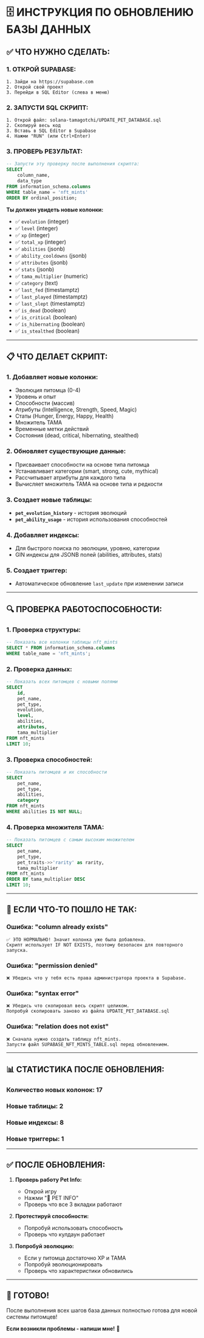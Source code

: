 # 🗄️ ИНСТРУКЦИЯ ПО ОБНОВЛЕНИЮ БАЗЫ ДАННЫХ

## ✅ ЧТО НУЖНО СДЕЛАТЬ:

### **1. ОТКРОЙ SUPABASE:**
```
1. Зайди на https://supabase.com
2. Открой свой проект
3. Перейди в SQL Editor (слева в меню)
```

### **2. ЗАПУСТИ SQL СКРИПТ:**
```
1. Открой файл: solana-tamagotchi/UPDATE_PET_DATABASE.sql
2. Скопируй весь код
3. Вставь в SQL Editor в Supabase
4. Нажми "RUN" (или Ctrl+Enter)
```

### **3. ПРОВЕРЬ РЕЗУЛЬТАТ:**
```sql
-- Запусти эту проверку после выполнения скрипта:
SELECT 
    column_name, 
    data_type 
FROM information_schema.columns 
WHERE table_name = 'nft_mints' 
ORDER BY ordinal_position;
```

**Ты должен увидеть новые колонки:**
- ✅ `evolution` (integer)
- ✅ `level` (integer)
- ✅ `xp` (integer)
- ✅ `total_xp` (integer)
- ✅ `abilities` (jsonb)
- ✅ `ability_cooldowns` (jsonb)
- ✅ `attributes` (jsonb)
- ✅ `stats` (jsonb)
- ✅ `tama_multiplier` (numeric)
- ✅ `category` (text)
- ✅ `last_fed` (timestamptz)
- ✅ `last_played` (timestamptz)
- ✅ `last_slept` (timestamptz)
- ✅ `is_dead` (boolean)
- ✅ `is_critical` (boolean)
- ✅ `is_hibernating` (boolean)
- ✅ `is_stealthed` (boolean)

---

## 📋 **ЧТО ДЕЛАЕТ СКРИПТ:**

### **1. Добавляет новые колонки:**
- Эволюция питомца (0-4)
- Уровень и опыт
- Способности (массив)
- Атрибуты (Intelligence, Strength, Speed, Magic)
- Статы (Hunger, Energy, Happy, Health)
- Множитель TAMA
- Временные метки действий
- Состояния (dead, critical, hibernating, stealthed)

### **2. Обновляет существующие данные:**
- Присваивает способности на основе типа питомца
- Устанавливает категории (smart, strong, cute, mythical)
- Рассчитывает атрибуты для каждого типа
- Вычисляет множитель TAMA на основе типа и редкости

### **3. Создает новые таблицы:**
- **`pet_evolution_history`** - история эволюций
- **`pet_ability_usage`** - история использования способностей

### **4. Добавляет индексы:**
- Для быстрого поиска по эволюции, уровню, категории
- GIN индексы для JSONB полей (abilities, attributes, stats)

### **5. Создает триггер:**
- Автоматическое обновление `last_update` при изменении записи

---

## 🔍 **ПРОВЕРКА РАБОТОСПОСОБНОСТИ:**

### **1. Проверка структуры:**
```sql
-- Показать все колонки таблицы nft_mints
SELECT * FROM information_schema.columns 
WHERE table_name = 'nft_mints';
```

### **2. Проверка данных:**
```sql
-- Показать всех питомцев с новыми полями
SELECT 
    id,
    pet_name,
    pet_type,
    evolution,
    level,
    abilities,
    attributes,
    tama_multiplier
FROM nft_mints
LIMIT 10;
```

### **3. Проверка способностей:**
```sql
-- Показать питомцев и их способности
SELECT 
    pet_name,
    pet_type,
    abilities,
    category
FROM nft_mints
WHERE abilities IS NOT NULL;
```

### **4. Проверка множителя TAMA:**
```sql
-- Показать питомцев с самым высоким множителем
SELECT 
    pet_name,
    pet_type,
    pet_traits->>'rarity' as rarity,
    tama_multiplier
FROM nft_mints
ORDER BY tama_multiplier DESC
LIMIT 10;
```

---

## 🚨 **ЕСЛИ ЧТО-ТО ПОШЛО НЕ ТАК:**

### **Ошибка: "column already exists"**
```
✅ ЭТО НОРМАЛЬНО! Значит колонка уже была добавлена.
Скрипт использует IF NOT EXISTS, поэтому безопасен для повторного запуска.
```

### **Ошибка: "permission denied"**
```
❌ Убедись что у тебя есть права администратора проекта в Supabase.
```

### **Ошибка: "syntax error"**
```
❌ Убедись что скопировал весь скрипт целиком.
Попробуй скопировать заново из файла UPDATE_PET_DATABASE.sql
```

### **Ошибка: "relation does not exist"**
```
❌ Сначала нужно создать таблицу nft_mints.
Запусти файл SUPABASE_NFT_MINTS_TABLE.sql перед обновлением.
```

---

## 📊 **СТАТИСТИКА ПОСЛЕ ОБНОВЛЕНИЯ:**

### **Количество новых колонок:** 17
### **Новые таблицы:** 2
### **Новые индексы:** 8
### **Новые триггеры:** 1

---

## ✅ **ПОСЛЕ ОБНОВЛЕНИЯ:**

1. **Проверь работу Pet Info:**
   - Открой игру
   - Нажми "🐾 PET INFO"
   - Проверь что все 3 вкладки работают

2. **Протестируй способности:**
   - Попробуй использовать способность
   - Проверь что кулдаун работает

3. **Попробуй эволюцию:**
   - Если у питомца достаточно XP и TAMA
   - Попробуй эволюционировать
   - Проверь что характеристики обновились

---

## 🎯 **ГОТОВО!**

После выполнения всех шагов база данных полностью готова для новой системы питомцев!

**Если возникли проблемы - напиши мне!** 🚀


